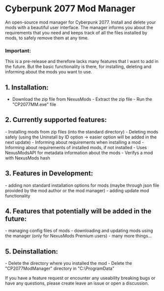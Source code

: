 # Cyberpunk 2077 Mod Manager
An open-source mod manager for Cyberpunk 2077. Install and delete your mods with a beautiful user interface. The manager informs you about the requirements that you need and keeps track of all the files installed by mods, to safely remove them at any time.

### Important:
This is a pre-release and therefore lacks many features that I want to add in the future.
But the basic functionality is there, for installing, deleting and informing about the mods you want to use.

## 1. Installation:
- Download the zip file from NexusMods
﻿- Extract the zip file
﻿- Run the "CP2077MM.exe" file


## 2. Currently supported features:
﻿- Installing mods from zip files (into the standard directory)
﻿- Deleting mods safely (using the Uninstall by ID option -> easier option will be added in the next update)
﻿- Informing about requirements when installing a mod
﻿- Informing about requirements of installed mods, if not installed
﻿- Uses NexusModsAPI for metadata information about the mods
﻿- Verifys a mod with NexusMods hash

## 3. Features in Development:
﻿- adding non standard installation options for mods (maybe through json file provided by the mod author or the mod manager)
﻿- adding update mod functionality

## 4. Features that potentially will be added in the future:
﻿- managing config files of mods
﻿- downloading and updating mods using the manager (only for NexusMods Premium users)
﻿- many more things...

## 5. Deinstallation:
﻿- Delete the directory where you installed the mod
﻿- Delete the "CP2077ModManager" directory in "C:\ProgramData\"

If you have a feature request or encounter any useability breaking bugs or have any questions, please create leave an issue or open a discussion.
